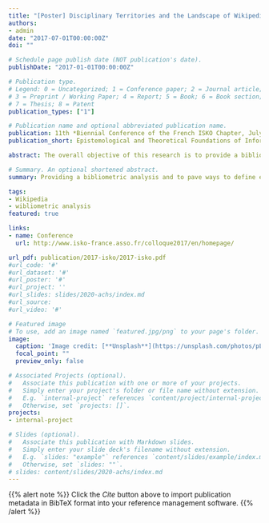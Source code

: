 ```yaml
---
title: "[Poster] Disciplinary Territories and the Landscape of Wikipedia Research: A Bibliometric Analysis of Scientific Production"
authors:
- admin
date: "2017-07-01T00:00:00Z"
doi: ""

# Schedule page publish date (NOT publication's date).
publishDate: "2017-01-01T00:00:00Z"

# Publication type.
# Legend: 0 = Uncategorized; 1 = Conference paper; 2 = Journal article;
# 3 = Preprint / Working Paper; 4 = Report; 5 = Book; 6 = Book section;
# 7 = Thesis; 8 = Patent
publication_types: ["1"]

# Publication name and optional abbreviated publication name.
publication: 11th *Biennial Conference of the French ISKO Chapter, July 2017, Paris, France*.
publication_short: Epistemological and Theoretical Foundations of Information—Documentation Science&#58; A Tribute to Francophone Pioneers. 11th *Biennial Conference of the French ISKO Chapter, July 2017, Paris, France*

abstract: The overall objective of this research is to provide a bibliometric analysis and to pave ways to define epistemic communities of Wikipedia research, which can be divided into four categories&#58; (1) Research that examines Wikipedia; (2) Research that uses information from Wikipedia; (3) Research that explores technical extensions to Wikipedia; and (4) Research that is using Wikipedia as a resource for communication

# Summary. An optional shortened abstract.
summary: Providing a bibliometric analysis and to pave ways to define epistemic communities of Wikipedia research

tags:
- Wikipedia
- wibliometric analysis
featured: true

links:
- name: Conference
  url: http://www.isko-france.asso.fr/colloque2017/en/homepage/

url_pdf: publication/2017-isko/2017-isko.pdf
#url_code: '#'
#url_dataset: '#'
#url_poster: '#'
#url_project: ''
#url_slides: slides/2020-achs/index.md
#url_source: 
#url_video: '#'

# Featured image
# To use, add an image named `featured.jpg/png` to your page's folder. 
image:
  caption: 'Image credit: [**Unsplash**](https://unsplash.com/photos/pLCdAaMFLTE)'
  focal_point: ""
  preview_only: false

# Associated Projects (optional).
#   Associate this publication with one or more of your projects.
#   Simply enter your project's folder or file name without extension.
#   E.g. `internal-project` references `content/project/internal-project/index.md`.
#   Otherwise, set `projects: []`.
projects:
- internal-project

# Slides (optional).
#   Associate this publication with Markdown slides.
#   Simply enter your slide deck's filename without extension.
#   E.g. `slides: "example"` references `content/slides/example/index.md`.
#   Otherwise, set `slides: ""`.
# slides: content/slides/2020-achs/index.md
---
```


{{% alert note %}}
Click the *Cite* button above to import publication metadata in BibTeX format into your reference management software. 
{{% /alert %}}

